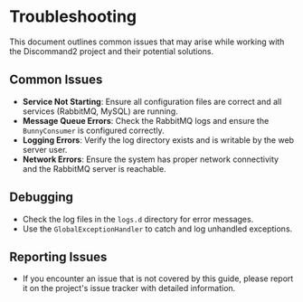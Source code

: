 # Troubleshooting

This document outlines common issues that may arise while working with the Discommand2 project and their potential solutions.

## Common Issues

- **Service Not Starting**: Ensure all configuration files are correct and all services (RabbitMQ, MySQL) are running.
- **Message Queue Errors**: Check the RabbitMQ logs and ensure the `BunnyConsumer` is configured correctly.
- **Logging Errors**: Verify the log directory exists and is writable by the web server user.
- **Network Errors**: Ensure the system has proper network connectivity and the RabbitMQ server is reachable.

## Debugging

- Check the log files in the `logs.d` directory for error messages.
- Use the `GlobalExceptionHandler` to catch and log unhandled exceptions.

## Reporting Issues

- If you encounter an issue that is not covered by this guide, please report it on the project's issue tracker with detailed information.